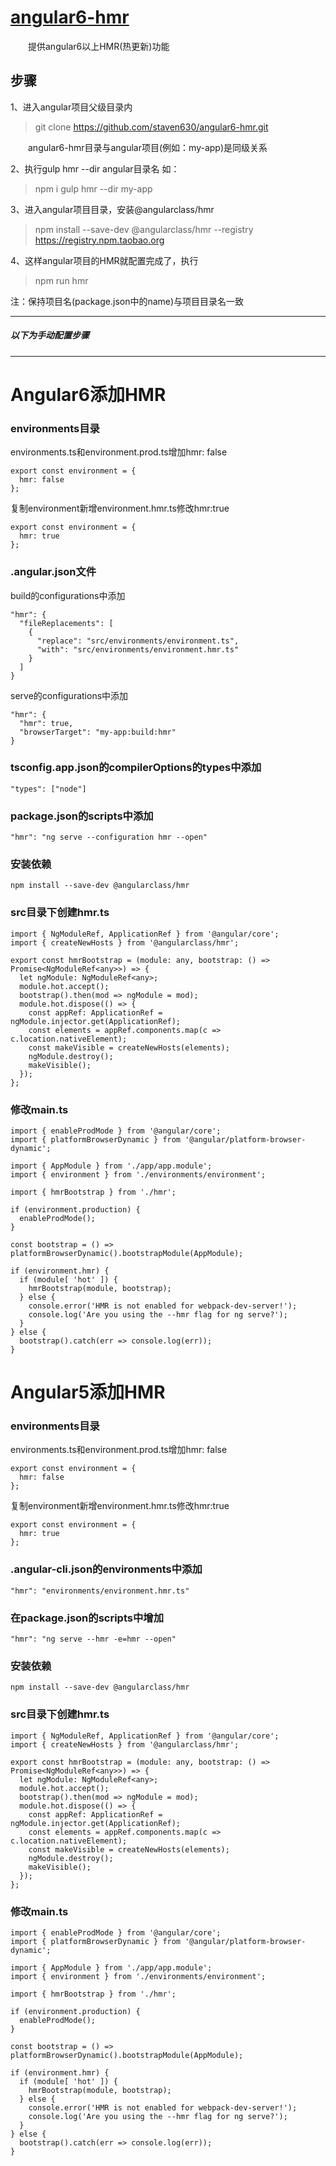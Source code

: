 # [angular6-hmr](https://github.com/staven630/angular6-hmr.git)
&emsp;&emsp;提供angular6以上HMR(热更新)功能

## 步骤
1、进入angular项目父级目录内
> git clone https://github.com/staven630/angular6-hmr.git

&emsp;&emsp;angular6-hmr目录与angular项目(例如：my-app)是同级关系

2、执行gulp hmr --dir angular目录名
如：
> npm i
> gulp hmr --dir my-app

3、进入angular项目目录，安装@angularclass/hmr
> npm install --save-dev @angularclass/hmr --registry https://registry.npm.taobao.org

4、这样angular项目的HMR就配置完成了，执行
> npm run hmr

注：保持项目名(package.json中的name)与项目目录名一致


-------------
##### 以下为手动配置步骤
-------------
# Angular6添加HMR
### environments目录
environments.ts和environment.prod.ts增加hmr: false
```
export const environment = {
  hmr: false
};
```
复制environment新增environment.hmr.ts修改hmr:true
```
export const environment = {
  hmr: true
};
```
### .angular.json文件
build的configurations中添加
```
"hmr": {
  "fileReplacements": [
    {
      "replace": "src/environments/environment.ts",
      "with": "src/environments/environment.hmr.ts"
    }
  ]
}
```
serve的configurations中添加
```
"hmr": {
  "hmr": true,
  "browserTarget": "my-app:build:hmr"
}
```
### tsconfig.app.json的compilerOptions的types中添加
```
"types": ["node"]
```
### package.json的scripts中添加
```
"hmr": "ng serve --configuration hmr --open"
```
### 安装依赖
```
npm install --save-dev @angularclass/hmr
```
### src目录下创建hmr.ts
```
import { NgModuleRef, ApplicationRef } from '@angular/core';
import { createNewHosts } from '@angularclass/hmr';

export const hmrBootstrap = (module: any, bootstrap: () => Promise<NgModuleRef<any>>) => {
  let ngModule: NgModuleRef<any>;
  module.hot.accept();
  bootstrap().then(mod => ngModule = mod);
  module.hot.dispose(() => {
    const appRef: ApplicationRef = ngModule.injector.get(ApplicationRef);
    const elements = appRef.components.map(c => c.location.nativeElement);
    const makeVisible = createNewHosts(elements);
    ngModule.destroy();
    makeVisible();
  });
};
```
### 修改main.ts
```
import { enableProdMode } from '@angular/core';
import { platformBrowserDynamic } from '@angular/platform-browser-dynamic';

import { AppModule } from './app/app.module';
import { environment } from './environments/environment';

import { hmrBootstrap } from './hmr';

if (environment.production) {
  enableProdMode();
}

const bootstrap = () => platformBrowserDynamic().bootstrapModule(AppModule);

if (environment.hmr) {
  if (module[ 'hot' ]) {
    hmrBootstrap(module, bootstrap);
  } else {
    console.error('HMR is not enabled for webpack-dev-server!');
    console.log('Are you using the --hmr flag for ng serve?');
  }
} else {
  bootstrap().catch(err => console.log(err));
}
```

# Angular5添加HMR
### environments目录
environments.ts和environment.prod.ts增加hmr: false
```
export const environment = {
  hmr: false
};
```
复制environment新增environment.hmr.ts修改hmr:true
```
export const environment = {
  hmr: true
};
```
### .angular-cli.json的environments中添加
```
"hmr": "environments/environment.hmr.ts"
```
### 在package.json的scripts中增加
```
"hmr": "ng serve --hmr -e=hmr --open"
```
### 安装依赖
```
npm install --save-dev @angularclass/hmr
```
### src目录下创建hmr.ts
```
import { NgModuleRef, ApplicationRef } from '@angular/core';
import { createNewHosts } from '@angularclass/hmr';

export const hmrBootstrap = (module: any, bootstrap: () => Promise<NgModuleRef<any>>) => {
  let ngModule: NgModuleRef<any>;
  module.hot.accept();
  bootstrap().then(mod => ngModule = mod);
  module.hot.dispose(() => {
    const appRef: ApplicationRef = ngModule.injector.get(ApplicationRef);
    const elements = appRef.components.map(c => c.location.nativeElement);
    const makeVisible = createNewHosts(elements);
    ngModule.destroy();
    makeVisible();
  });
};
```
### 修改main.ts
```
import { enableProdMode } from '@angular/core';
import { platformBrowserDynamic } from '@angular/platform-browser-dynamic';

import { AppModule } from './app/app.module';
import { environment } from './environments/environment';

import { hmrBootstrap } from './hmr';

if (environment.production) {
  enableProdMode();
}

const bootstrap = () => platformBrowserDynamic().bootstrapModule(AppModule);

if (environment.hmr) {
  if (module[ 'hot' ]) {
    hmrBootstrap(module, bootstrap);
  } else {
    console.error('HMR is not enabled for webpack-dev-server!');
    console.log('Are you using the --hmr flag for ng serve?');
  }
} else {
  bootstrap().catch(err => console.log(err));
}
```